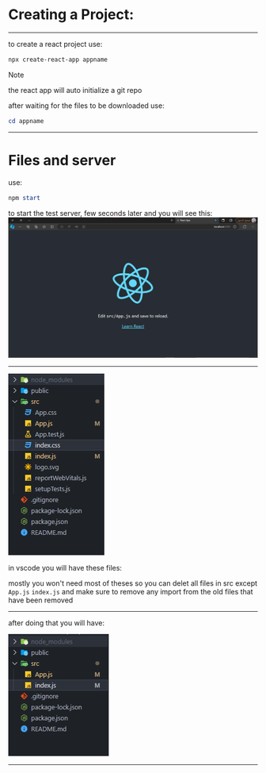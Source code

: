 # Creating a Project:

---

to create a react project use:

```powershell
npx create-react-app appname
```
>[!NOTE]
> the react app will auto initialize a git repo

after waiting for the files to be downloaded use:

```powershell
cd appname
```



---

# Files and server

use:
```powershell
npm start
```

to start the test server, few seconds later and you will see this:
![react](Imgs/ReactBase.png)

---


![Files](Imgs/FilesBase.png) 

in vscode you will have these files:

mostly you won't need most of theses so you can delet all files in src except
``App.js``
``index.js``
and make sure to remove any import from the old files that have been removed 

---

after doing that you will have:

![After delet](Imgs/AfterDeletFiles.png)

---

